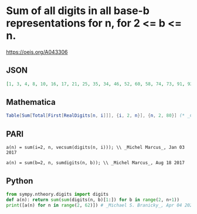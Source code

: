 # Sum of all digits in all base\-b representations for n, for 2 <\= b <\= n\.
https://oeis.org/A043306
## JSON
```JSON
[1, 3, 4, 8, 10, 16, 17, 21, 25, 35, 34, 46, 52, 60, 58, 74, 73, 91, 92, 104, 114, 136, 128, 144, 156, 168, 171, 199, 193, 223, 221, 241, 257, 281, 261, 297, 315, 339, 333, 373, 367, 409, 416, 430, 452, 498, 472, 508, 515, 547, 556, 608, 598, 638, 634, 670, 698, 756, 717, 777]
```
## Mathematica
```Mathematica
Table[Sum[Total[First[RealDigits[n, i]]], {i, 2, n}], {n, 2, 80}] (* _Carl Najafi_, Aug 16 2011 *)
```
## PARI
```PARI
a(n) = sum(i=2, n, vecsum(digits(n, i))); \\ _Michel Marcus_, Jan 03 2017
```
```PARI
a(n) = sum(b=2, n, sumdigits(n, b)); \\ _Michel Marcus_, Aug 18 2017
```
## Python
```Python
from sympy.ntheory.digits import digits
def a(n): return sum(sum(digits(n, b)[1:]) for b in range(2, n+1))
print([a(n) for n in range(2, 62)]) # _Michael S. Branicky_, Apr 04 2022
```
